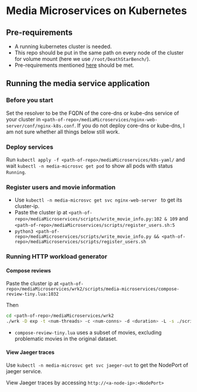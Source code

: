 # Media Microservices on Kubernetes

## Pre-requirements

- A running kubernetes cluster is needed.
- This repo should be put in the same path on every node of the cluster for volume mount (here we use `/root/DeathStarBench/`).
- Pre-requirements mentioned [here](https://github.com/delimitrou/DeathStarBench/blob/master/mediaMicroservices/README.md) should be met.

## Running the media service application

### Before you start

Set the resolver to be the FQDN of the core-dns or kube-dns  service of your cluster in `<path-of-repo>/mediaMicroservices/nginx-web-server/conf/nginx-k8s.conf`. If you do not deploy core-dns or kube-dns, I am not sure whether all things below still work.

### Deploy services

Run `kubectl apply -f <path-of-repo>/mediaMicroservices/k8s-yaml/` and wait `kubectl -n media-microsvc get pod` to show all pods with status `Running`.

### Register users and movie information

- Use `kubectl -n media-microsvc get svc nginx-web-server ` to get its cluster-ip.
- Paste the cluster ip at `<path-of-repo>/mediaMicroservices/scripts/write_movie_info.py:102 & 109` and `<path-of-repo>/mediaMicroservices/scripts/register_users.sh:5`
- `python3 <path-of-repo>/mediaMicroservices/scripts/write_movie_info.py && <path-of-repo>/mediaMicroservices/scripts/register_users.sh`

### Running HTTP workload generator

#### Compose reviews

Paste the cluster ip at `<path-of-repo>/mediaMicroservices/wrk2/scripts/media-microservices/compose-review-tiny.lua:1032`

Then

```bash
cd <path-of-repo>/mediaMicroservices/wrk2
./wrk -D exp -t <num-threads> -c <num-conns> -d <duration> -L -s ./scripts/media-microservices/compose-review-tiny.lua http://<cluster-ip>:8080/wrk2-api/review/compose -R <reqs-per-sec>
```

- `compose-review-tiny.lua` uses a subset of movies, excluding problematic movies in the original dataset.

#### View Jaeger traces

Use `kubectl -n media-microsvc get svc jaeger-out` to get the NodePort of jaeger service.

 View Jaeger traces by accessing `http://<a-node-ip>:<NodePort>` 